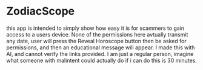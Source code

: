 # ZodiacScope
this app is intended to simply show how easy it is for scammers to gain access to a users device. None of the permissions here avtually transmit any date, user will press the Reveal Horoscope button then be asked for permissions, and then an educational message will appear. I made this with AI, and cannot verify the links provided. I am just a regular person, imagine what someone with malintent could actually do if i can do this is 30 minutes. 
